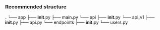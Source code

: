 ### Recommended structure

.
└── app
    ├── __init__.py
    ├── main.py
    └── api
        ├── __init__.py
        └── api_v1
            ├── __init__.py
            ├── api.py
            └── endpoints
                ├── __init__.py
                └── users.py
